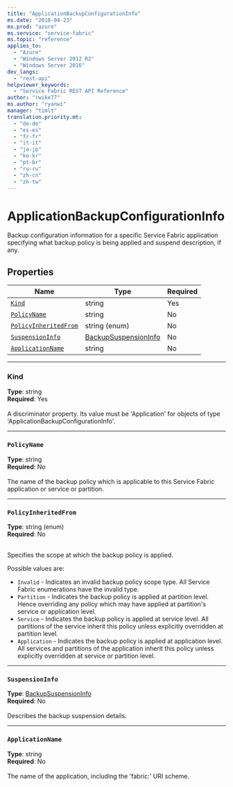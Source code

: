 ```yaml
---
title: "ApplicationBackupConfigurationInfo"
ms.date: "2018-04-23"
ms.prod: "azure"
ms.service: "service-fabric"
ms.topic: "reference"
applies_to: 
  - "Azure"
  - "Windows Server 2012 R2"
  - "Windows Server 2016"
dev_langs: 
  - "rest-api"
helpviewer_keywords: 
  - "Service Fabric REST API Reference"
author: "rwike77"
ms.author: "ryanwi"
manager: "timlt"
translation.priority.mt: 
  - "de-de"
  - "es-es"
  - "fr-fr"
  - "it-it"
  - "ja-jp"
  - "ko-kr"
  - "pt-br"
  - "ru-ru"
  - "zh-cn"
  - "zh-tw"
---
```

# ApplicationBackupConfigurationInfo

Backup configuration information for a specific Service Fabric application specifying what backup policy is being applied and suspend description, if any.

## Properties
| Name | Type | Required |
| --- | --- | --- |
| [`Kind`](#kind) | string | Yes |
| [`PolicyName`](#policyname) | string | No |
| [`PolicyInheritedFrom`](#policyinheritedfrom) | string (enum) | No |
| [`SuspensionInfo`](#suspensioninfo) | [BackupSuspensionInfo](sfclient-model-backupsuspensioninfo.md) | No |
| [`ApplicationName`](#applicationname) | string | No |

____
### Kind
__Type__: string <br/>
__Required__: Yes <br/>
<br/>
A discriminator property. Its value must be 'Application' for objects of type 'ApplicationBackupConfigurationInfo'.

____
### `PolicyName`
__Type__: string <br/>
__Required__: No<br/>
<br/>
The name of the backup policy which is applicable to this Service Fabric application or service or partition.

____
### `PolicyInheritedFrom`
__Type__: string (enum) <br/>
__Required__: No<br/>
<br/>


Specifies the scope at which the backup policy is applied.


Possible values are: 

  - `Invalid` - Indicates an invalid backup policy scope type. All Service Fabric enumerations have the invalid type.
  - `Partition` - Indicates the backup policy is applied at partition level. Hence overriding any policy which may have applied at partition's service or application level.
  - `Service` - Indicates the backup policy is applied at service level. All partitions of the service inherit this policy unless explicitly overridden at partition level.
  - `Application` - Indicates the backup policy is applied at application level. All services and partitions of the application inherit this policy unless explicitly overridden at service or partition level.



____
### `SuspensionInfo`
__Type__: [BackupSuspensionInfo](sfclient-model-backupsuspensioninfo.md) <br/>
__Required__: No<br/>
<br/>
Describes the backup suspension details.


____
### `ApplicationName`
__Type__: string <br/>
__Required__: No<br/>
<br/>
The name of the application, including the 'fabric:' URI scheme.

